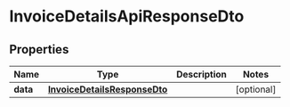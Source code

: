 # InvoiceDetailsApiResponseDto

## Properties
Name | Type | Description | Notes
------------ | ------------- | ------------- | -------------
**data** | [**InvoiceDetailsResponseDto**](InvoiceDetailsResponseDto.md) |  |  [optional]
